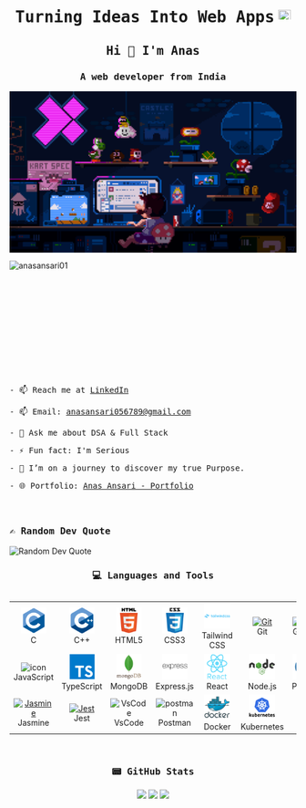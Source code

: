 <h1 align="center"><samp>Turning Ideas Into Web Apps</samp> <img src="https://github.com/mupezzuol/mupezzuol/blob/master/assets/earth.gif" width="22px" height="22px"> </h1>

<h2 align="center"><samp>Hi 👋 I'm Anas</samp></h2>
<h3 align="center"><samp>A web developer from India</samp></h3>

<img align="center" alt="Coding" width="1000" src="https://raw.githubusercontent.com/sugith10/images/main/gif/mario-working.gif">

<!-- Badge -->
<p align="left"> <img src="https://komarev.com/ghpvc/?username=anasansari01&label=Profile%20views&color=0e75b6&style=flat" alt="anasansari01" /> </p>

<div style="margin-bottom: 200px;"></div>

<samp>- 📫 Reach me at <a href="https://www.linkedin.com/in/4nas-ansari/">LinkedIn</a></samp>

<samp>- 📫 Email: anasansari056789@gmail.com</samp>

<samp>- 💬 Ask me about DSA & Full Stack</samp>

<samp>- ⚡ Fun fact: I'm Serious</samp>

<samp>- 🧠 I’m on a journey to discover my true Purpose.</samp>

<samp>- 🌐 Portfolio: <a href="https://anas-ansari.netlify.app">Anas Ansari - Portfolio</a></samp>

<!-- Quote -->
<div style="margin-bottom: 60px;"></div>
<h3><samp>✍️ Random Dev Quote</samp></h3>
<div>
  <img src="https://quotes-github-readme.vercel.app/api?type=horizontal&theme=vue" alt="Random Dev Quote" />
</div>

<h3 align="center"><samp>💻 Languages and Tools</samp></h3>
<div style="display: flex; align-items: flex-start; align: center">
<table align="center">
  <tr>
    <td align="center" width="100">
      <a href="https://www.cprogramming.com/" target="_blank">
        <img src="https://raw.githubusercontent.com/devicons/devicon/master/icons/c/c-original.svg" width="45" height="45" alt="C" />
      </a>
      <br>C
    </td>
    <td align="center" width="100">
      <a href="https://www.w3schools.com/cpp/" target="_blank">
        <img src="https://raw.githubusercontent.com/devicons/devicon/master/icons/cplusplus/cplusplus-original.svg" width="45" height="45" alt="C++" />
      </a>
      <br>C++
    </td>
    <td align="center" width="100">
      <a href="https://www.w3.org/html/" target="_blank">
        <img src="https://raw.githubusercontent.com/devicons/devicon/master/icons/html5/html5-original-wordmark.svg" width="45" height="45" alt="HTML5" />
      </a>
      <br>HTML5
    </td>
    <td align="center" width="100">
      <a href="https://www.w3schools.com/css/" target="_blank">
        <img src="https://raw.githubusercontent.com/devicons/devicon/master/icons/css3/css3-original-wordmark.svg" width="45" height="45" alt="CSS3" />
      </a>
      <br>CSS3
    </td>
    <td align="center" width="100">
      <a href="https://tailwindcss.com/" target="_blank">
        <img src="https://raw.githubusercontent.com/devicons/devicon/master/icons/tailwindcss/tailwindcss-plain-wordmark.svg" width="45" height="45" alt="Tailwind CSS" />
      </a>
      <br>Tailwind CSS
    </td>
    <td align="center" width="100">
      <a href="https://git-scm.com/" target="_blank">
        <img src="https://www.vectorlogo.zone/logos/git-scm/git-scm-icon.svg" width="45" height="45" alt="Git" />
      </a>
      <br>Git
    </td>
    </td>
       <td align="center" width="100">
        <img src="https://skillicons.dev/icons?i=github" alt="icon" width="45" height="45" />
      <br>Github
    </td>
    <td align="center" width="100">
      <a href="https://www.java.com" target="_blank">
        <img src="https://raw.githubusercontent.com/devicons/devicon/master/icons/java/java-original.svg" width="45" height="45" alt="Java" />
      </a>
      <br>Java
    </td>
  </tr>
  <tr>
    <td align="center" width="100">
        <img src="https://techstack-generator.vercel.app/js-icon.svg" alt="icon" width="65" height="65" />
      <br>JavaScript
    </td>
    <td align="center" width="100">
      <a href="https://www.typescriptlang.org/" target="_blank">
        <img src="https://raw.githubusercontent.com/devicons/devicon/master/icons/typescript/typescript-original.svg" width="45" height="45" alt="TypeScript" />
      </a>
      <br>TypeScript
    </td>
    <td align="center" width="100">
      <a href="https://www.mongodb.com/" target="_blank">
        <img src="https://raw.githubusercontent.com/devicons/devicon/master/icons/mongodb/mongodb-original-wordmark.svg" width="45" height="45" alt="MongoDB" />
      </a>
      <br>MongoDB
    </td>
    <td align="center" width="100">
      <a href="https://expressjs.com" target="_blank">
        <img src="https://raw.githubusercontent.com/devicons/devicon/master/icons/express/express-original-wordmark.svg" width="45" height="45" alt="Express.js" />
      </a>
      <br>Express.js
    </td>
    <td align="center" width="100">
      <a href="https://reactjs.org/" target="_blank">
        <img src="https://raw.githubusercontent.com/devicons/devicon/master/icons/react/react-original-wordmark.svg" width="45" height="45" alt="React" />
      </a>
      <br>React
    </td>
    <td align="center" width="100">
      <a href="https://nodejs.org" target="_blank">
        <img src="https://raw.githubusercontent.com/devicons/devicon/master/icons/nodejs/nodejs-original-wordmark.svg" width="45" height="45" alt="Node.js" />
      </a>
      <br>Node.js
    </td>
    <td align="center" width="100">
      <a href="https://www.python.org" target="_blank">
        <img src="https://raw.githubusercontent.com/devicons/devicon/master/icons/python/python-original.svg" width="45" height="45" alt="Python" />
      </a>
      <br>Python
    </td>
    <td align="center"  width="100">
        <img src="https://skillicons.dev/icons?i=mysql" width="48" height="48" alt="mysql" />
      <br>My SQL
    </td>
  </tr>
  <tr>
    <td align="center" width="100">
      <a href="https://jasmine.github.io/" target="_blank">
        <img src="https://www.vectorlogo.zone/logos/jasmine/jasmine-icon.svg" width="45" height="45" alt="Jasmine" />
      </a>
      <br>Jasmine
    </td>
    <td align="center" width="100">
      <a href="https://jestjs.io" target="_blank">
        <img src="https://www.vectorlogo.zone/logos/jestjsio/jestjsio-icon.svg" width="45" height="45" alt="Jest" />
      </a>
      <br>Jest
    </td>
    <td align="center" width="100">
        <img src="https://skillicons.dev/icons?i=vscode" width="48" height="48" alt="VsCode" />
      <br>VsCode
    </td>
    <td align="center" width="100">
        <img src="https://skillicons.dev/icons?i=postman" width="48" height="48" alt="postman" />
      <br>Postman
    </td>
    <td align="center" width="100">
      <a href="https://www.docker.com/" target="_blank">
        <img src="https://raw.githubusercontent.com/devicons/devicon/master/icons/docker/docker-original-wordmark.svg" width="45" height="45" alt="Docker" />
      </a>
      <br>Docker
    </td>
    <td align="center" width="100">
      <a href="https://kubernetes.io/" target="_blank">
        <img src="https://raw.githubusercontent.com/devicons/devicon/master/icons/kubernetes/kubernetes-original-wordmark.svg" width="45" height="45" alt="Kubernetes" />
      </a>
      <br>Kubernetes
    </td>
  </tr>
</table>
</div>

<br>

<h3 align="center"><samp>📟 GitHub Stats</samp></h3>
<p align="center">
  <img height="50%" width="auto" src="https://github-readme-stats.vercel.app/api?username=anasansari01&show_icons=true&count_private=true&hide_border=true&hide=issues,contribs&bg_color=00000000&title_color=5fa0fe&text_color=ffffff&icon_color=5fa0fe" />

  <img height="50%" width="auto" src="https://github-readme-stats.vercel.app/api/top-langs/?username=anasansari01&layout=compact&hide_border=true&bg_color=00000000&langs_count=6&hide=jupyter%20notebook,tex,css,php&exclude_repo=Pacman-AI&title_color=5fa0fe&text_color=ffffff" />

  <img src="https://github-readme-streak-stats.herokuapp.com?user=anasansari01&hide_border=true&background=00000000&stroke=5fa0fe&ring=5fa0fe&fire=5fa0fe&currStreakLabel=5fa0fe&sideNums=ffffff&currStreakNum=ffffff&dates=AAAAAA&sideLabels=ffffff" />
</p>
